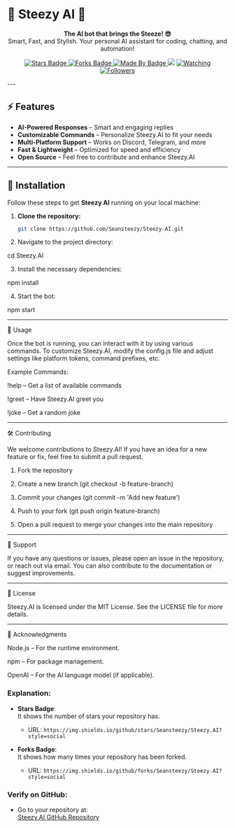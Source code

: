 
  # 🚀 Steezy AI 🚀

<p align="center">
  <b>The AI bot that brings the Steeze! 😎</b><br>
  Smart, Fast, and Stylish. Your personal AI assistant for coding, chatting, and automation!
</p>

<p align="center">
  <!-- Stars Badge -->
  <a href="https://github.com/Seansteezy/STEEZY.AI/stargazers">
    <img src="https://img.shields.io/github/stars/Seansteezy/STEEZY.AI?style=social" alt="Stars Badge">
  </a>
  <!-- Forks Badge -->
  <a href="https://github.com/Seansteezy/STEEZY.AI/forks">
    <img src="https://img.shields.io/github/forks/Seansteezy/STEEZY.AI?style=social" alt="Forks Badge">
  </a>
  <!-- Made by Badge -->
  <a href="https://github.com/Seansteezy">
    <img src="https://img.shields.io/badge/Made%20By-SHAUN-blue?style=flat-square" alt="Made By Badge">
    <a href="https://app.fossa.com/projects/git%2Bgithub.com%2FSeansteezy%2FSTEEZY.AI?ref=badge_shield" alt="FOSSA Status"><img src="https://app.fossa.com/api/projects/git%2Bgithub.com%2FSeansteezy%2FSTEEZY.AI.svg?type=shield"/></a>
  </a>
  <a href="https://github.com/Seansteezy/STEEZY.AI/watchers"><img title="Watching" src="https://img.shields.io/github/watchers/Seansteezy/STEEZY.AI?label=Watching&style=social"></a>
<a href="https://github.com/Seansteezy?tab=followers"><img title="Followers" src="https://img.shields.io/github/followers/Seansteezy?label=Followers&style=social"></a>
</p>
---

## ⚡ Features  
- **AI-Powered Responses** – Smart and engaging replies  
- **Customizable Commands** – Personalize Steezy.AI to fit your needs  
- **Multi-Platform Support** – Works on Discord, Telegram, and more  
- **Fast & Lightweight** – Optimized for speed and efficiency  
- **Open Source** – Feel free to contribute and enhance Steezy.AI

---

## 🎯 Installation  

Follow these steps to get **Steezy AI** running on your local machine:

1. **Clone the repository:**
   
   ```bash
   git clone https://github.com/Seansteezy/Steezy-AI.git

2. Navigate to the project directory:

cd Steezy.AI


3. Install the necessary dependencies:

npm install


4. Start the bot:

npm start




---

📖 Usage

Once the bot is running, you can interact with it by using various commands.
To customize Steezy.AI, modify the config.js file and adjust settings like platform tokens, command prefixes, etc.

Example Commands:

!help – Get a list of available commands

!greet – Have Steezy.AI greet you

!joke – Get a random joke



---

🛠️ Contributing

We welcome contributions to Steezy.AI! If you have an idea for a new feature or fix, feel free to submit a pull request.

1. Fork the repository


2. Create a new branch (git checkout -b feature-branch)


3. Commit your changes (git commit -m 'Add new feature')


4. Push to your fork (git push origin feature-branch)


5. Open a pull request to merge your changes into the main repository




---

🤝 Support

If you have any questions or issues, please open an issue in the repository, or reach out via email. You can also contribute to the documentation or suggest improvements.


---

📄 License

Steezy.AI is licensed under the MIT License. See the LICENSE file for more details.


---

📝 Acknowledgments

Node.js – For the runtime environment.

npm – For package management.

OpenAI – For the AI language model (if applicable).


### **Explanation:**
- **Stars Badge**:  
   It shows the number of stars your repository has.
   - URL: `https://img.shields.io/github/stars/Seansteezy/Steezy.AI?style=social`
   
- **Forks Badge**:  
   It shows how many times your repository has been forked.
   - URL: `https://img.shields.io/github/forks/Seansteezy/Steezy.AI?style=social`

### **Verify on GitHub**:
- Go to your repository at:  
   [Steezy.AI GitHub Repository](https://github.com/Seansteezy/Steezy.AI)
